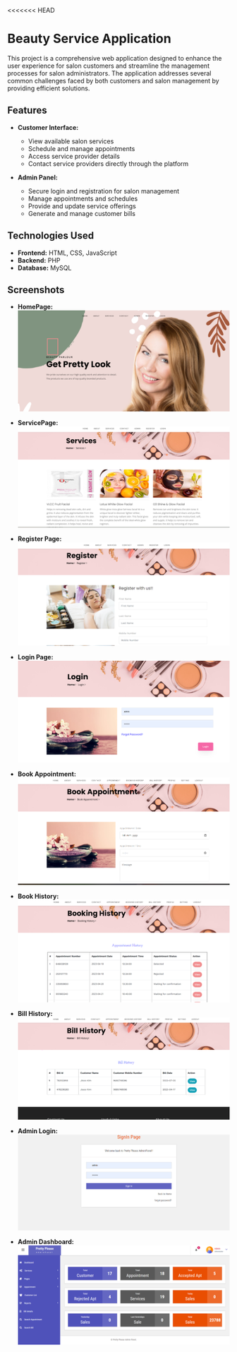 <<<<<<< HEAD
# Beauty Service Application

This project is a comprehensive web application designed to enhance the user experience for salon customers and streamline the management processes for salon administrators. The application addresses several common challenges faced by both customers and salon management by providing efficient solutions.

## Features

- **Customer Interface:**
  - View available salon services
  - Schedule and manage appointments
  - Access service provider details
  - Contact service providers directly through the platform

- **Admin Panel:**
  - Secure login and registration for salon management
  - Manage appointments and schedules
  - Provide and update service offerings
  - Generate and manage customer bills

## Technologies Used

- **Frontend:** HTML, CSS, JavaScript
- **Backend:** PHP
- **Database:** MySQL

## Screenshots 

- **HomePage:** 
![Homepage](images/BPHomePage.png)

- **ServicePage:** 
![Service Page](images/BPServicePage.png)

- **Register Page:** 
![Register Page](images/BPRegisterPage.png)

- **Login Page:** 
![Login Page](images/BPLoginPage.png)

- **Book Appointment:** 
![Book Appointment](images/BPAppointmetn1.png)

- **Book History:** 
![Book History](images/BPBookHistory.png)

- **Bill History:**
![Bill History](images/BPBillHistory.png)

- **Admin Login:**
![Admin Login](images/ADLogin.png)

- **Admin Dashboard:**
![Admin Dashboard](images/ADDashboard.png)

